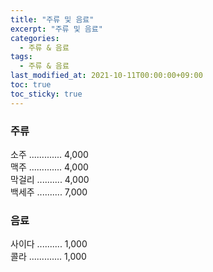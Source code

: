 ```yaml
---
title: "주류 및 음료"
excerpt: "주류 및 음료"
categories: 
  - 주류 & 음료
tags: 
  - 주류 & 음료
last_modified_at: 2021-10-11T00:00:00+09:00
toc: true
toc_sticky: true
---
```


### 주류
소주 ............. 4,000  
맥주 ............. 4,000  
막걸리 .......... 4,000  
백세주 .......... 7,000  

### 음료
사이다 .......... 1,000  
콜라 ............. 1,000  